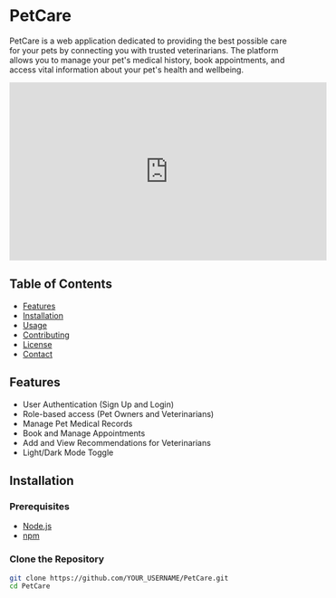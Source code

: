 # PetCare

PetCare is a web application dedicated to providing the best possible care for your pets by connecting you with trusted veterinarians. The platform allows you to manage your pet's medical history, book appointments, and access vital information about your pet's health and wellbeing.

<iframe width="560" height="315" src="https://www.youtube.com/embed/E9CtwxKVWwQ?si=aEbAmiwAkK4Us478" title="YouTube video player" frameborder="0" allow="accelerometer; autoplay; clipboard-write; encrypted-media; gyroscope; picture-in-picture; web-share" referrerpolicy="strict-origin-when-cross-origin" allowfullscreen></iframe>

## Table of Contents

- [Features](#features)
- [Installation](#installation)
- [Usage](#usage)
- [Contributing](#contributing)
- [License](#license)
- [Contact](#contact)

## Features

- User Authentication (Sign Up and Login)
- Role-based access (Pet Owners and Veterinarians)
- Manage Pet Medical Records
- Book and Manage Appointments
- Add and View Recommendations for Veterinarians
- Light/Dark Mode Toggle

## Installation

### Prerequisites

- [Node.js](https://nodejs.org/)
- [npm](https://www.npmjs.com/)

### Clone the Repository

```bash
git clone https://github.com/YOUR_USERNAME/PetCare.git
cd PetCare

